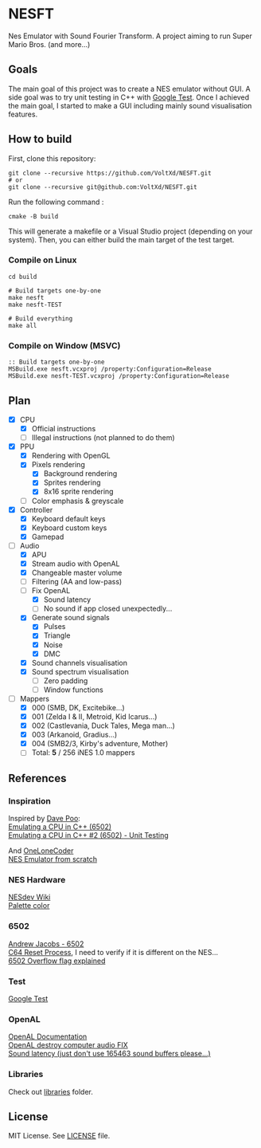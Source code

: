 # NESFT
Nes Emulator with Sound Fourier Transform.
A project aiming to run Super Mario Bros. (and more...)

## Goals
The main goal of this project was to create a NES emulator without GUI.
A side goal was to try unit testing in C++ with [Google Test](https://github.com/google/googletest).
Once I achieved the main goal, I started to make a GUI including mainly sound visualisation features.

## How to build
First, clone this repository:
```shell
git clone --recursive https://github.com/VoltXd/NESFT.git
# or
git clone --recursive git@github.com:VoltXd/NESFT.git
```
Run the following command :
```shell
cmake -B build
```
This will generate a makefile or a Visual Studio project (depending on your system).
Then, you can either build the main target of the test target.

### Compile on Linux
```shell
cd build

# Build targets one-by-one
make nesft
make nesft-TEST

# Build everything
make all
```

### Compile on Window (MSVC)
```batch
:: Build targets one-by-one
MSBuild.exe nesft.vcxproj /property:Configuration=Release
MSBuild.exe nesft-TEST.vcxproj /property:Configuration=Release
```

## Plan
- [x] CPU
	- [x] Official instructions
	- [ ] Illegal instructions (not planned to do them)
- [x] PPU
	- [x] Rendering with OpenGL
	- [x] Pixels rendering
		- [x] Background rendering
		- [x] Sprites rendering
		- [x] 8x16 sprite rendering
	- [ ] Color emphasis & greyscale
- [x] Controller
	- [x] Keyboard default keys
	- [x] Keyboard custom keys
	- [x] Gamepad
- [ ] Audio
	- [x] APU
	- [x] Stream audio with OpenAL
	- [x] Changeable master volume
	- [ ] Filtering (AA and low-pass)
	- [ ] Fix OpenAL
		- [x] Sound latency
		- [ ] No sound if app closed unexpectedly...
	- [x] Generate sound signals
		- [x] Pulses
		- [x] Triangle
		- [x] Noise
		- [x] DMC
	- [x] Sound channels visualisation
	- [x] Sound spectrum visualisation
		- [ ] Zero padding
		- [ ] Window functions
- [ ] Mappers
	- [x] 000 (SMB, DK, Excitebike...)
	- [x] 001 (Zelda I & II, Metroid, Kid Icarus...)
	- [x] 002 (Castlevania, Duck Tales, Mega man...)
	- [x] 003 (Arkanoid, Gradius...)
	- [X] 004 (SMB2/3, Kirby's adventure, Mother)
	- [ ] Total: **5** / 256 iNES 1.0 mappers

## References
### Inspiration
Inspired by [Dave Poo](https://www.youtube.com/@DavePoo):\
[Emulating a CPU in C++ (6502)](https://www.youtube.com/watch?v=qJgsuQoy9bc)\
[Emulating a CPU in C++ #2 (6502) - Unit Testing
](https://youtu.be/L7J1pPokEyw?si=gRlonH_mJQViYa5g)

And [OneLoneCoder](https://www.youtube.com/@javidx9)\
[NES Emulator from scratch](https://www.youtube.com/playlist?list=PLrOv9FMX8xJHqMvSGB_9G9nZZ_4IgteYf)

### NES Hardware
[NESdev Wiki](https://www.nesdev.org/wiki/NES_reference_guide)\
[Palette color](https://forums.nesdev.org/viewtopic.php?t=746)

### 6502
[Andrew Jacobs - 6502](https://www.nesdev.org/obelisk-6502-guide/index.html)\
[C64 Reset Process](https://www.c64-wiki.com/wiki/Reset_(Process)), I need to verify if it is different on the NES...\
[6502 Overflow flag explained](https://www.righto.com/2012/12/the-6502-overflow-flag-explained.html)

### Test
[Google Test](https://github.com/google/googletest)

### OpenAL
[OpenAL Documentation](https://www.openal.org/documentation/)\
[OpenAL destroy computer audio FIX](https://stackoverflow.com/questions/9397681/openal-randomly-stops-playing-some-sounds-can-only-fix-with-reboot)\
[Sound latency (just don't use 165463 sound buffers please...)](https://en.sfml-dev.org/forums/index.php?topic=3929.0)

### Libraries
Check out [libraries](libraries) folder.
## License

MIT License. See [LICENSE](LICENSE) file.